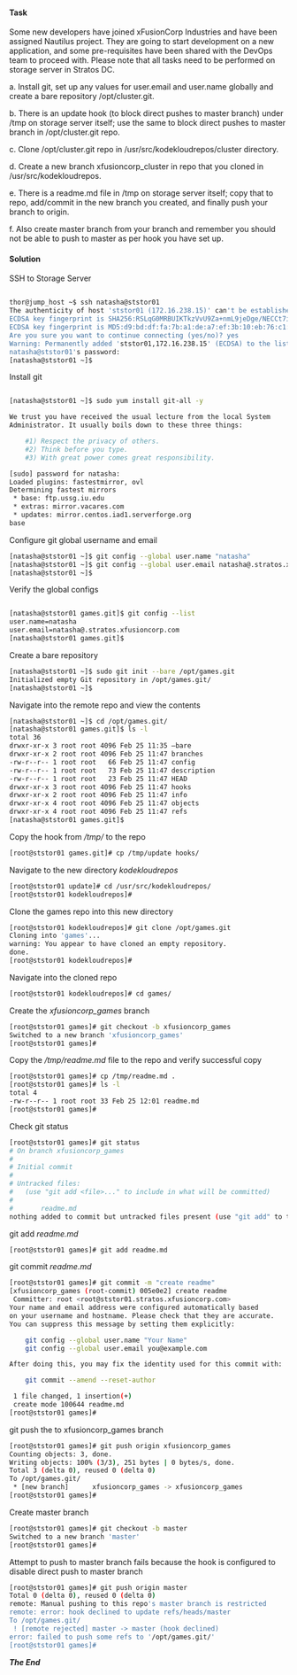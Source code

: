 #### Task

Some new developers have joined xFusionCorp Industries and have been assigned Nautilus project. They are going to start development on a new application, and some pre-requisites have been shared with the DevOps team to proceed with. Please note that all tasks need to be performed on storage server in Stratos DC.



a. Install git, set up any values for user.email and user.name globally and create a bare repository /opt/cluster.git.

b. There is an update hook (to block direct pushes to master branch) under /tmp on storage server itself; use the same to block direct pushes to master branch in /opt/cluster.git repo.

c. Clone /opt/cluster.git repo in /usr/src/kodekloudrepos/cluster directory.

d. Create a new branch xfusioncorp_cluster in repo that you cloned in /usr/src/kodekloudrepos.

e. There is a readme.md file in /tmp on storage server itself; copy that to repo, add/commit in the new branch you created, and finally push your branch to origin.

f. Also create master branch from your branch and remember you should not be able to push to master as per hook you have set up.


#### Solution

SSH to Storage Server

```bash

thor@jump_host ~$ ssh natasha@ststor01
The authenticity of host 'ststor01 (172.16.238.15)' can't be established.
ECDSA key fingerprint is SHA256:RSLqG0MRBUIKTkzVvU9Za+nmL9jeDge/NECCt7izOGY.
ECDSA key fingerprint is MD5:d9:bd:df:fa:7b:a1:de:a7:ef:3b:10:eb:76:c1:c2:35.
Are you sure you want to continue connecting (yes/no)? yes
Warning: Permanently added 'ststor01,172.16.238.15' (ECDSA) to the list of known hosts.
natasha@ststor01's password: 
[natasha@ststor01 ~]$ 
```

Install git

```bash

[natasha@ststor01 ~]$ sudo yum install git-all -y

We trust you have received the usual lecture from the local System
Administrator. It usually boils down to these three things:

    #1) Respect the privacy of others.
    #2) Think before you type.
    #3) With great power comes great responsibility.

[sudo] password for natasha: 
Loaded plugins: fastestmirror, ovl
Determining fastest mirrors
 * base: ftp.ussg.iu.edu
 * extras: mirror.vacares.com
 * updates: mirror.centos.iad1.serverforge.org
base                                                                       
```

Configure git global username and email

```bash
[natasha@ststor01 ~]$ git config --global user.name "natasha"
[natasha@ststor01 ~]$ git config --global user.email natasha@.stratos.xfusioncorp.com
[natasha@ststor01 ~]$ 
```

Verify the global configs

```bash

[natasha@ststor01 games.git]$ git config --list
user.name=natasha
user.email=natasha@.stratos.xfusioncorp.com
[natasha@ststor01 games.git]$ 
```


Create a bare repository

```bash
[natasha@ststor01 ~]$ sudo git init --bare /opt/games.git
Initialized empty Git repository in /opt/games.git/
[natasha@ststor01 ~]$
``` 


Navigate into the remote repo and view the contents

```bash
[natasha@ststor01 ~]$ cd /opt/games.git/
[natasha@ststor01 games.git]$ ls -l
total 36
drwxr-xr-x 3 root root 4096 Feb 25 11:35 –bare
drwxr-xr-x 2 root root 4096 Feb 25 11:47 branches
-rw-r--r-- 1 root root   66 Feb 25 11:47 config
-rw-r--r-- 1 root root   73 Feb 25 11:47 description
-rw-r--r-- 1 root root   23 Feb 25 11:47 HEAD
drwxr-xr-x 3 root root 4096 Feb 25 11:47 hooks
drwxr-xr-x 2 root root 4096 Feb 25 11:47 info
drwxr-xr-x 4 root root 4096 Feb 25 11:47 objects
drwxr-xr-x 4 root root 4096 Feb 25 11:47 refs
[natasha@ststor01 games.git]$ 
```

Copy the hook from */tmp/* to the repo

```bash
[root@ststor01 games.git]# cp /tmp/update hooks/
```

Navigate to the new directory *kodekloudrepos*

```bash
[root@ststor01 update]# cd /usr/src/kodekloudrepos/
[root@ststor01 kodekloudrepos]# 
```

Clone the games repo into this new directory

```bash
[root@ststor01 kodekloudrepos]# git clone /opt/games.git
Cloning into 'games'...
warning: You appear to have cloned an empty repository.
done.
[root@ststor01 kodekloudrepos]# 
```

Navigate into the cloned repo

```bash
[root@ststor01 kodekloudrepos]# cd games/
```

Create the *xfusioncorp_games* branch

```bash
[root@ststor01 games]# git checkout -b xfusioncorp_games
Switched to a new branch 'xfusioncorp_games'
[root@ststor01 games]# 
```

Copy the */tmp/readme.md* file to the repo and verify successful copy

```bash
[root@ststor01 games]# cp /tmp/readme.md .
[root@ststor01 games]# ls -l
total 4
-rw-r--r-- 1 root root 33 Feb 25 12:01 readme.md
[root@ststor01 games]# 
```

Check git status

```bash
[root@ststor01 games]# git status
# On branch xfusioncorp_games
#
# Initial commit
#
# Untracked files:
#   (use "git add <file>..." to include in what will be committed)
#
#       readme.md
nothing added to commit but untracked files present (use "git add" to track)
```

git add *readme.md* 

```bash
[root@ststor01 games]# git add readme.md 
```

git commit *readme.md*

```bash
[root@ststor01 games]# git commit -m "create readme"
[xfusioncorp_games (root-commit) 005e0e2] create readme
 Committer: root <root@ststor01.stratos.xfusioncorp.com>
Your name and email address were configured automatically based
on your username and hostname. Please check that they are accurate.
You can suppress this message by setting them explicitly:

    git config --global user.name "Your Name"
    git config --global user.email you@example.com

After doing this, you may fix the identity used for this commit with:

    git commit --amend --reset-author

 1 file changed, 1 insertion(+)
 create mode 100644 readme.md
[root@ststor01 games]# 
```

git push the to xfusioncorp_games branch

```bash
[root@ststor01 games]# git push origin xfusioncorp_games
Counting objects: 3, done.
Writing objects: 100% (3/3), 251 bytes | 0 bytes/s, done.
Total 3 (delta 0), reused 0 (delta 0)
To /opt/games.git/
 * [new branch]      xfusioncorp_games -> xfusioncorp_games
[root@ststor01 games]# 
```

Create master branch

```bash
[root@ststor01 games]# git checkout -b master
Switched to a new branch 'master'
[root@ststor01 games]# 
```

Attempt to push to master branch fails because the hook is configured to disable direct push to master branch

```bash
[root@ststor01 games]# git push origin master
Total 0 (delta 0), reused 0 (delta 0)
remote: Manual pushing to this repo's master branch is restricted
remote: error: hook declined to update refs/heads/master
To /opt/games.git/
 ! [remote rejected] master -> master (hook declined)
error: failed to push some refs to '/opt/games.git/'
[root@ststor01 games]# 
```

***The End***




